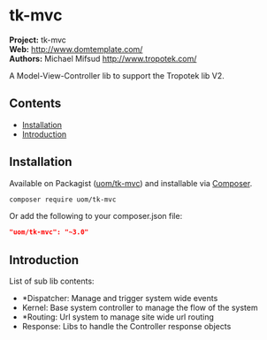 # tk-mvc 

__Project:__ tk-mvc    
__Web:__ <http://www.domtemplate.com/>  
__Authors:__ Michael Mifsud <http://www.tropotek.com/>  
  
A Model-View-Controller lib to support the Tropotek lib V2.


## Contents

- [Installation](#installation)
- [Introduction](#introduction)


## Installation

Available on Packagist ([uom/tk-mvc](http://packagist.org/packages/uom/tk-mvc))
and installable via [Composer](http://getcomposer.org/).

```bash
composer require uom/tk-mvc
```

Or add the following to your composer.json file:

```json
"uom/tk-mvc": "~3.0"
```


## Introduction

List of sub lib contents:

 - *Dispatcher: Manage and trigger system wide events
 - Kernel: Base system controller to manage the flow of the system
 - *Routing: Url system to manage site wide url routing
 - Response: Libs to handle the Controller response objects
 

